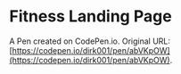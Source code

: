 # Fitness Landing Page

A Pen created on CodePen.io. Original URL: [https://codepen.io/dirk001/pen/abVKpOW](https://codepen.io/dirk001/pen/abVKpOW).


